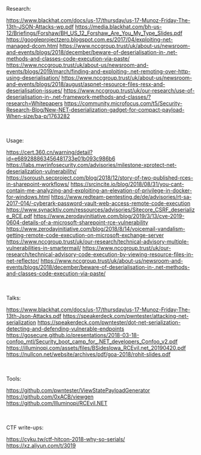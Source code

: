Research:

https://www.blackhat.com/docs/us-17/thursday/us-17-Munoz-Friday-The-13th-JSON-Attacks-wp.pdf
https://media.blackhat.com/bh-us-12/Briefings/Forshaw/BH_US_12_Forshaw_Are_You_My_Type_Slides.pdf
https://googleprojectzero.blogspot.com.es/2017/04/exploiting-net-managed-dcom.html
https://www.nccgroup.trust/uk/about-us/newsroom-and-events/blogs/2018/december/beware-of-deserialisation-in-.net-methods-and-classes-code-execution-via-paste/
https://www.nccgroup.trust/uk/about-us/newsroom-and-events/blogs/2019/march/finding-and-exploiting-.net-remoting-over-http-using-deserialisation/
https://www.nccgroup.trust/uk/about-us/newsroom-and-events/blogs/2018/august/aspnet-resource-files-resx-and-deserialisation-issues/
https://www.nccgroup.trust/uk/our-research/use-of-deserialisation-in-.net-framework-methods-and-classes/?research=Whitepapers
https://community.microfocus.com/t5/Security-Research-Blog/New-NET-deserialization-gadget-for-compact-payload-When-size/ba-p/1763282

<br>
<br>
Usage:

https://cert.360.cn/warning/detail?id=e689288863456481733e01b093c986b6
https://labs.mwrinfosecurity.com/advisories/milestone-xprotect-net-deserialization-vulnerability/
https://soroush.secproject.com/blog/2018/12/story-of-two-published-rces-in-sharepoint-workflows/
https://srcincite.io/blog/2018/08/31/you-cant-contain-me-analyzing-and-exploiting-an-elevation-of-privilege-in-docker-for-windows.html
https://www.redteam-pentesting.de/de/advisories/rt-sa-2017-014/-cyberark-password-vault-web-access-remote-code-execution
https://www.synacktiv.com/ressources/advisories/Sitecore_CSRF_deserialize_RCE.pdf
https://www.zerodayinitiative.com/blog/2019/3/13/cve-2019-0604-details-of-a-microsoft-sharepoint-rce-vulnerability
https://www.zerodayinitiative.com/blog/2018/8/14/voicemail-vandalism-getting-remote-code-execution-on-microsoft-exchange-server
https://www.nccgroup.trust/uk/our-research/technical-advisory-multiple-vulnerabilities-in-smartermail/
https://www.nccgroup.trust/uk/our-research/technical-advisory-code-execution-by-viewing-resource-files-in-net-reflector/
https://www.nccgroup.trust/uk/about-us/newsroom-and-events/blogs/2018/december/beware-of-deserialisation-in-.net-methods-and-classes-code-execution-via-paste/

<br>
<br>
Talks:

https://www.blackhat.com/docs/us-17/thursday/us-17-Munoz-Friday-The-13th-Json-Attacks.pdf
https://speakerdeck.com/pwntester/attacking-net-serialization
https://speakerdeck.com/pwntester/dot-net-serialization-detecting-and-defending-vulnerable-endpoints
https://gosecure.github.io/presentations/2018-03-18-confoo_mtl/Security_boot_camp_for_.NET_developers_Confoo_v2.pdf
https://illuminopi.com/assets/files/BSidesIowa_RCEvil.net_20190420.pdf
https://nullcon.net/website/archives/pdf/goa-2018/rohit-slides.pdf

<br>
<br>
Tools:

https://github.com/pwntester/ViewStatePayloadGenerator
https://github.com/0xACB/viewgen
https://github.com/Illuminopi/RCEvil.NET

<br>
<br>
CTF write-ups:

https://cyku.tw/ctf-hitcon-2018-why-so-serials/
https://xz.aliyun.com/t/3019
